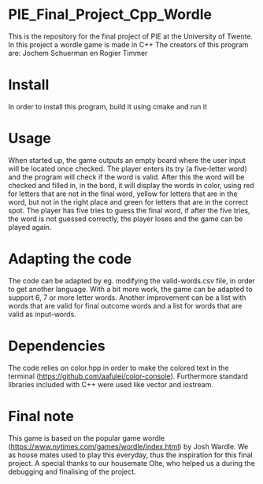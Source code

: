 # PIE_Final_Project_Cpp_Wordle
This is the repository for the final project of PIE at the University of Twente. In this project a wordle game is made in C++
The creators of this program are: Jochem Schuerman en Rogier Timmer

# Install
In order to install this program, build it using cmake and run it

# Usage
When started up, the game outputs an empty board where the user input will be located once checked.
The player enters its try (a five-letter word) and the program will check if the word is valid.
After this the word will be checked and filled in, in the bord, it will display the words in color, using red for letters that are not in the final word, yellow for letters that are in the word, but not in the right place and green for letters that are in the correct spot.
The player has five tries to guess the final word, if after the five tries, the word is not guessed correctly, the player loses and the game can be played again.

# Adapting the code
The code can be adapted by eg. modifying the valid-words.csv file, in order to get another language. With a bit more work,
the game can be adapted to support 6, 7 or more letter words. Another improvement can be a list with words that are valid for final outcome words and a list for words that are valid as input-words.

# Dependencies
The code relies on color.hpp in order to make the colored text in the terminal (https://github.com/aafulei/color-console). Furthermore standard libraries included with C++ were used like vector and iostream.

# Final note
This game is based on the popular game wordle (https://www.nytimes.com/games/wordle/index.html) by Josh Wardle. We as house mates used to play this everyday, thus the inspiration for this final project.
A special thanks to our housemate Olte, who helped us a during the debugging and finalising of the project.